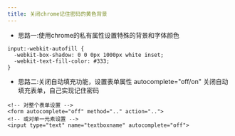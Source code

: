 ```yaml
---
title: 关闭chrome记住密码的黄色背景
---
```

* 思路一:使用chrome的私有属性设置特殊的背景和字体颜色
```
input:-webkit-autofill {
  -webkit-box-shadow: 0 0 0px 1000px white inset;
  -webkit-text-fill-color: #333;
}
```
* 思路二:关闭自动填充功能，设置表单属性 autocomplete="off/on" 关闭自动填充表单，自己实现记住密码
```
<!-- 对整个表单设置 -->
<form autocomplete="off" method=".." action="..">
<!-- 或对单一元素设置 -->
<input type="text" name="textboxname" autocomplete="off">
```
